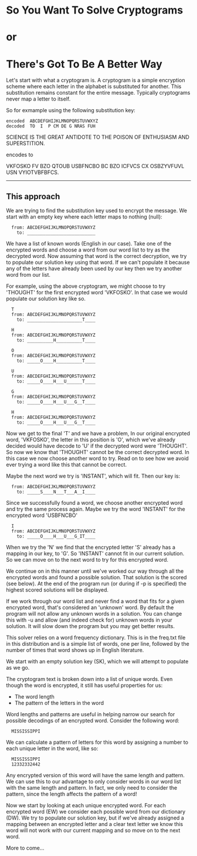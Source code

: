 #                       So You Want To Solve Cryptograms
#                                      or
#                        There's Got To Be A Better Way

Let's start with what a cryptogram is. A cryptogram is a simple encryption
scheme where each letter in the alphabet is substituted for another. This
substitution remains constant for the entire message. Typically cryptograms
never map a letter to itself.

So for exmample using the following substitution key:
```
encoded  ABCDEFGHIJKLMNOPQRSTUVWXYZ
decoded  TO  I  P CM DE G NRAS FUH
```

SCIENCE IS THE GREAT ANTIDOTE TO THE POISON OF ENTHUSIASM AND SUPERSTITION.

encodes to

VKFOSKO FV BZO QTOUB USBFNCBO BC BZO ICFVCS CX OSBZYVFUVL USN VYIOTVBFBFCS.

------

## This approach

We are trying to find the substitution key used to encrypt the message.
We start with an empty key where each letter maps to nothing (null):

```
  from: ABCDEFGHIJKLMNOPQRSTUVWXYZ
    to: __________________________
```

We have a list of known words (English in our case).
Take one of the encrypted words and choose a word from our word
list to try as the decrypted word. Now assuming that word is the
correct decryption, we try to populate our solution key using that
word. If we can't populate it because any of the letters have already
been used by our key then we try another word from our list.

For example, using the above cryptogram, we might choose to try
'THOUGHT' for the first encrypted word 'VKFOSKO'. In that case we
would populate our solution key like so.

```
  T
  from: ABCDEFGHIJKLMNOPQRSTUVWXYZ
    to: _____________________T____
 
  H
  from: ABCDEFGHIJKLMNOPQRSTUVWXYZ
    to: __________H__________T____

  O
  from: ABCDEFGHIJKLMNOPQRSTUVWXYZ
    to: _____O____H__________T____

  U
  from: ABCDEFGHIJKLMNOPQRSTUVWXYZ
    to: _____O____H___U______T____

  G
  from: ABCDEFGHIJKLMNOPQRSTUVWXYZ
    to: _____O____H___U___G__T____

  H
  from: ABCDEFGHIJKLMNOPQRSTUVWXYZ
    to: _____O____H___U___G__T____
```

Now we get to the final 'T' and we have a problem, In our original encrypted
word, 'VKFOSKO', the letter in this position is 'O', which we've already
decided would have decode to 'U' if the decrypted word were 'THOUGHT'. So
now we know that 'THOUGHT' cannot be the correct decrypted word.
In this case we now choose another word to try. Read on to see how we avoid
ever trying a word like this that cannot be correct.

Maybe the next word we try is 'INSTANT', which will fit. Then our key is:

```
  from: ABCDEFGHIJKLMNOPQRSTUVWXYZ
    to: _____S____N___T___A__I____
```

Since we successfully found a word, we choose another encrypted word and
try the same process again. Maybe we try the word 'INSTANT' for the
encrypted word 'USBFNCBO'

```
  I
  from: ABCDEFGHIJKLMNOPQRSTUVWXYZ
    to: _____O____H___U___G_IT____
```

When we try the 'N' we find that the encrypted letter 'S' already has a
mapping in our key, to 'G'. So 'INSTANT' cannot fit in our current solution.
So we can move on to the next word to try for this encrypted word.

We continue on in this manner until we've worked our way through all the
encrypted words and found a possible solution. That solution is the scored
(see below). At the end of the program run (or during if -p is specified)
the highest scored solutions will be displayed.

If we work through our word list and never find a word that fits for
a given encrypted word, that's considered an 'unknown' word. By default
the program will not allow any unknown words in a solution. You can
change this with -u and allow (and indeed check for) unknown words in
your solution. It will slow down the program but you may get better results.



This solver relies on a word frequency dictionary. This is in the freq.txt
file in this distribution and is a simple list of words, one per line,
followed by the number of times that word shows up in English literature.

We start with an empty solution key (SK), which we will attempt to populate
as we go.

The cryptogram text is broken down into a list of unique words. 
Even though the word is encrypted, it still has useful properties for us:
  
  * The word length
  * The pattern of the letters in the word

Word lengths and patterns are useful in helping narrow our search for
possible decodings of an encrypted word. Consider the following word:

```
  MISSISSIPPI
```

We can calculate a pattern of letters for this word by assigning a
number to each unique letter in the word, like so:

```
  MISSISSIPPI
  12332332442
```

Any encrypted version of this word will have the same length and pattern.
We can use this to our advantage to only consider words in our word list
with the same length and pattern. In fact, we only need to consider the
pattern, since the length affects the pattern of a word!

Now we start by looking at each unique encrypted word. For each encrypted
word (EW) we consider each possible word from our dictionary (DW).
We try to populate our solution key, but if we've already assigned a
mapping between an encrypted letter and a clear text letter we know
this word will not work with our current mapping and so move on to the
next word.

More to come...
